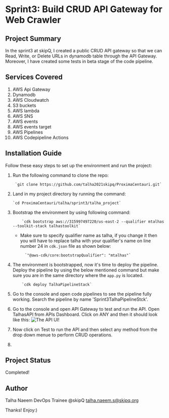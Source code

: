 

# Sprint3: Build CRUD API Gateway for Web Crawler 
## Project Summary 

In the sprint3 at skipQ, I created a public CRUD API gateway so that we can Read, Write, or Delete URLs in dynamodb table through the API Gateway.
Moreover, I have created some tests in beta stage of the code pipeline. 
## Services Covered

1. AWS Api Gateway
2. Dynamodb
3. AWS Cloudwatch
4. S3 buckets
5. AWS lambda
6. AWS SNS
7. AWS events
8. AWS events target
9. AWS Pipelines
10. AWS Codepipeline Actions

## Installation Guide

Follow these easy steps to set up the environment and run the project:

1. Run the following command to clone the repo:
	
	    `git clone https://github.com/talha2021skipq/ProximaCentauri.git`

2. Land in my project directory by running the command:

	   `cd ProximaCentauri/talha/sprint3/talha_project`

3. Bootstrap the environment by using following command:

           `cdk bootstrap aws://315997497220/us-east-2 --qualifier mtalhas --toolkit-stack talhastoolkit`
 	- Make sure to specify qualifier name as talha, if you change it then you will have to replace talha with your qualifier's name on line number 24 in `cdk.json` file as shown below:

 			`"@aws-cdk/core:bootstrapQualifier": "mtalhas"`
4. The environment is bootstrapped, now it's time to deploy the pipeline. Deploy the pipeline by using the below mentioned command but make sure you are in the same directory where the `app.py` is located.  
          
           `cdk deploy TalhaPipelineStack`
5. Go to the console and open code pipelines to see the pipeline fully working. Search the pipeline by name 'Sprint3TalhaPipelineStck'. 
6. Go to the console and open API Gateway to test and run the API. Open TalhasAPI from APIs Dashboard. Click on ANY and then it should look like this:
    ![The API UI!](/ProximaCentauri/talha/sprint3/talha_project/ANY_APIMethod.PNG)
7. Now click on Test to run the API and then select any method from the drop down menue to perform CRUD operations.
8. 
## Project Status

Completed!

## Author

 Talha Naeem 
DevOps Trainee @skipQ 
talha.naeem.s@skipq.org

Thanks! Enjoy:)

